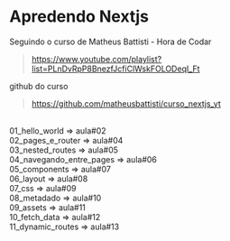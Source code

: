 # Apredendo Nextjs

Seguindo o curso de Matheus Battisti - Hora de Codar

> https://www.youtube.com/playlist?list=PLnDvRpP8BnezfJcfiClWskFOLODeqI_Ft

github do curso

> https://github.com/matheusbattisti/curso_nextjs_yt

<br>
01_hello_world => aula#02
<br>
02_pages_e_router => aula#04
<br>
03_nested_routes => aula#05
<br>
04_navegando_entre_pages => aula#06
<br>
05_components => aula#07
<br>
06_layout => aula#08
<br>
07_css => aula#09
<br>
08_metadado => aula#10
<br>
09_assets => aula#11
<br>
10_fetch_data => aula#12
<br>
11_dynamic_routes => aula#13
<br>
